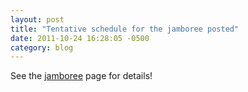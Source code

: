```yaml
---
layout: post
title: "Tentative schedule for the jamboree posted"
date: 2011-10-24 16:28:05 -0500
category: blog
---
```


See the <a href="/jamboree">jamboree</a> page for details!
